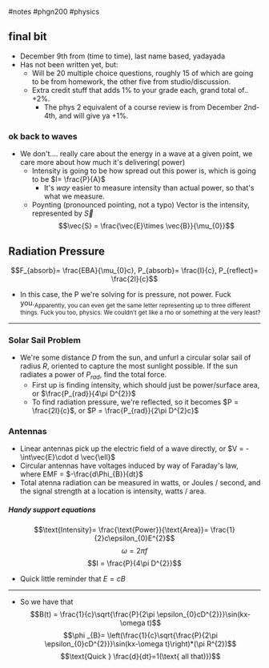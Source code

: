 #notes #phgn200 #physics

## final bit
- December 9th from (time to time), last name based, yadayada
- Has not been written yet, but:
	- Will be 20 multiple choice questions, roughly 15 of which are going to be from homework, the other five from studio/discussion.
	- Extra credit stuff that adds 1% to your grade each, grand total of.. +2%.
		- The phys 2 equivalent of a course review is from December 2nd-4th, and will give ya +1%.

### ok back to waves
- We don't.... really care about the energy in a wave at a given point, we care more about how much it's delivering( power)
	- Intensity is going to be how spread out this power is, which is going to be $I= \frac{P}{A}$
		- It's *way* easier to measure intensity than actual power, so that's what we measure.
	- Poynting (pronounced pointing, not a typo) Vector is the intensity, represented by $\vec{S}$
		$$\vec{S} = \frac{\vec{E}\times \vec{B}}{\mu_{0}}$$

## Radiation Pressure
$$F_{absorb}= \frac{EBA}{\mu_{0}c}, P_{absorb}= \frac{I}{c}, P_{reflect}= \frac{2I}{c}$$
- In this case, the P we're solving for is pressure, not power. Fuck you.<sub>Apparently, you can even get the same letter representing up to three different things. Fuck you too, physics. We couldn't get like a rho or something at the very least?</sub> 

----

### Solar Sail Problem
- We're some distance $D$ from the sun, and unfurl a circular solar sail of radius $R$, oriented to capture the most sunlight possible. If the sun radiates a power of $P_{rad}$, find the total force.
	- First up is finding intensity, which should just be power/surface area, or $\frac{P_{rad}}{4\pi D^{2}}$
	- To find radiation pressure, we're reflected, so it becomes $P = \frac{2I}{c}$, or $P = \frac{P_{rad}}{2\pi D^{2}c}$

### Antennas
- Linear antennas pick up the electric field of a wave directly, or $V = -\int\vec{E}\cdot d \vec{\ell}$
- Circular antennas have voltages induced by way of Faraday's law, where EMF = $-\frac{d\Phi_{B}}{dt}$
- Total atenna radiation can be measured in watts, or Joules / second, and the signal strength at a location is intensity, watts / area.

##### Handy support equations
$$\text{Intensity}= \frac{\text{Power}}{\text{Area}}= \frac{1}{2}c\epsilon_{0}E^{2}$$
$$\omega = 2\pi f$$
$$I = \frac{P}{4\pi D^{2}}$$
- Quick little reminder that $E=cB$
---

- So we have that $$B(t) = \frac{1}{c}\sqrt{\frac{P}{2\pi \epsilon_{0}cD^{2}}}\sin(kx-\omega t)$$
$$\phi _{B}= \left(\frac{1}{c}\sqrt{\frac{P}{2\pi \epsilon_{0}cD^{2}}}\sin(kx-\omega t)\right)*(\pi R^{2})$$
$$\text{Quick } \frac{d}{dt}=1(\text{ all that)})$$
